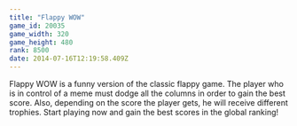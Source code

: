```yaml
---
title: "Flappy WOW"
game_id: 20035
game_width: 320
game_height: 480
rank: 8500
date: 2014-07-16T12:19:58.409Z
---
```

Flappy WOW is a funny version of the classic flappy game. The player who is in control of a meme must dodge all the columns in order to gain the best score. Also, depending on the score the player gets, he will receive different trophies. Start playing now and gain the best scores in the global ranking!